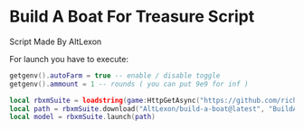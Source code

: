 # Build A Boat For Treasure Script

Script Made By AltLexon

For launch you have to execute: 

```lua
getgenv().autoFarm = true -- enable / disable toggle
getgenv().ammount = 1 -- rounds ( you can put 9e9 for inf )

local rbxmSuite = loadstring(game:HttpGetAsync("https://github.com/richie0866/rbxm-suite/releases/latest/download/rbxm-suite.lua"))()
local path = rbxmSuite.download("AltLexon/build-a-boat@latest", "BuildABoatForTreasure.rbxm")
local model = rbxmSuite.launch(path)
```
